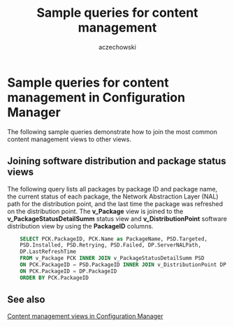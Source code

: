 ﻿---
title: Sample queries for content management
titleSuffix: Configuration Manager
description: Sample queries that show how to join the most common content management views to other views.
ms.date: 04/30/2019
ms.prod: configuration-manager
ms.technology: configmgr-other
ms.topic: conceptual
ms.collection: M365-identity-device-management
ms.assetid: 07c979e1-6e57-464a-9c87-6cfe8036a39b
author: aczechowski
ms.author: aaroncz
manager: dougeby
---

# Sample queries for content management in Configuration Manager

The following sample queries demonstrate how to join the most common content management views to other views.

## Joining software distribution and package status views

The following query lists all packages by package ID and package name, the current status of each package, the Network Abstraction Layer (NAL) path for the distribution point, and the last time the package was refreshed on the distribution point. The **v_Package** view is joined to the **v_PackageStatusDetailSumm** status view and **v_DistributionPoint** software distribution view by using the **PackageID** columns.

```sql
    SELECT PCK.PackageID, PCK.Name as PackageName, PSD.Targeted, 
    PSD.Installed, PSD.Retrying, PSD.Failed, DP.ServerNALPath, 
    DP.LastRefreshTime 
    FROM v_Package PCK INNER JOIN v_PackageStatusDetailSumm PSD 
    ON PCK.PackageID = PSD.PackageID INNER JOIN v_DistributionPoint DP 
    ON PCK.PackageID = DP.PackageID 
    ORDER BY PCK.PackageID 
```

## See also

[Content management views in Configuration Manager](content-management-views-configuration-manager.md)